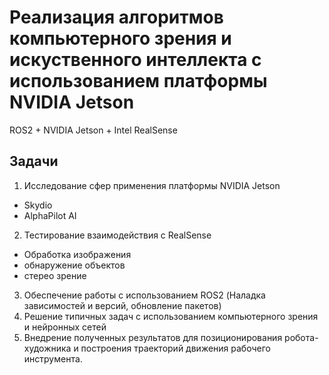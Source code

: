 # Реализация алгоритмов компьютерного зрения и искуственного интеллекта с использованием платформы NVIDIA Jetson
ROS2 + NVIDIA Jetson + Intel RealSense

## Задачи
1. Исследование сфер применения платформы NVIDIA Jetson
- Skydio
- AlphaPilot AI
2. Тестирование взаимодействия с RealSense
- Обработка изображения
- обнаружение объектов
- стерео зрение
3. Обеспечение работы с использованием ROS2 (Наладка зависимостей и версий, обновление пакетов)
4. Решение типичных задач c использованием компьютерного зрения и нейронных сетей
5. Внедрение полученных результатов для позиционирования робота-художника и построения траекторий движения рабочего инструмента.
